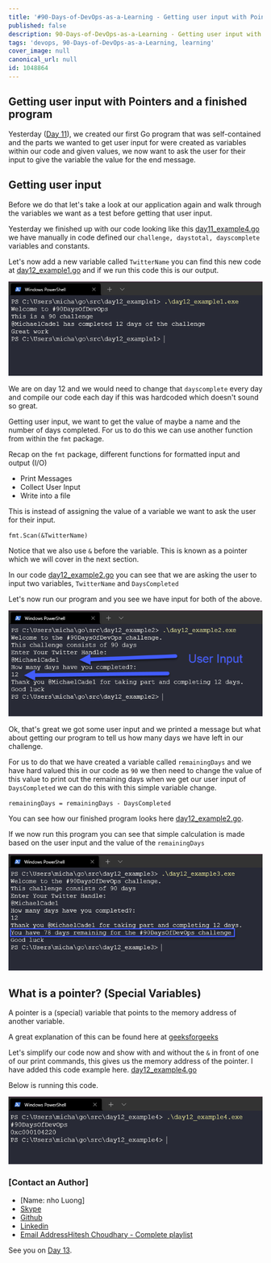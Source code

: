 ```yaml
---
title: '#90-Days-of-DevOps-as-a-Learning - Getting user input with Pointers and a finished program - Day 12'
published: false
description: 90-Days-of-DevOps-as-a-Learning - Getting user input with Pointers and a finished program
tags: 'devops, 90-Days-of-DevOps-as-a-Learning, learning'
cover_image: null
canonical_url: null
id: 1048864
---
```


## Getting user input with Pointers and a finished program

Yesterday ([Day 11](day11.md)), we created our first Go program that was self-contained and the parts we wanted to get user input for were created as variables within our code and given values, we now want to ask the user for their input to give the variable the value for the end message.

## Getting user input

Before we do that let's take a look at our application again and walk through the variables we want as a test before getting that user input.

Yesterday we finished up with our code looking like this [day11_example4.go](Go/day11_example4.go) we have manually in code defined our `challenge, daystotal, dayscomplete` variables and constants.

Let's now add a new variable called `TwitterName` you can find this new code at [day12_example1.go](Go/day12_example1.go) and if we run this code this is our output.

![](Images/Day12_Go1.png)

We are on day 12 and we would need to change that `dayscomplete` every day and compile our code each day if this was hardcoded which doesn't sound so great.

Getting user input, we want to get the value of maybe a name and the number of days completed. For us to do this we can use another function from within the `fmt` package.

Recap on the `fmt` package, different functions for formatted input and output (I/O)

- Print Messages
- Collect User Input
- Write into a file

This is instead of assigning the value of a variable we want to ask the user for their input.

```
fmt.Scan(&TwitterName)
```

Notice that we also use `&` before the variable. This is known as a pointer which we will cover in the next section.

In our code [day12_example2.go](Go/day12_example2.go) you can see that we are asking the user to input two variables, `TwitterName` and `DaysCompleted`

Let's now run our program and you see we have input for both of the above.

![](Images/Day12_Go2.png)

Ok, that's great we got some user input and we printed a message but what about getting our program to tell us how many days we have left in our challenge.

For us to do that we have created a variable called `remainingDays` and we have hard valued this in our code as `90` we then need to change the value of this value to print out the remaining days when we get our user input of `DaysCompleted` we can do this with this simple variable change.

```
remainingDays = remainingDays - DaysCompleted
```

You can see how our finished program looks here [day12_example2.go](Go/day12_example3.go).

If we now run this program you can see that simple calculation is made based on the user input and the value of the `remainingDays`

![](Images/Day12_Go3.png)

## What is a pointer? (Special Variables)

A pointer is a (special) variable that points to the memory address of another variable.

A great explanation of this can be found here at [geeksforgeeks](https://www.geeksforgeeks.org/pointers-in-golang/)

Let's simplify our code now and show with and without the `&` in front of one of our print commands, this gives us the memory address of the pointer. I have added this code example here. [day12_example4.go](Go/day12_example4.go)

Below is running this code.

![](Images/Day12_Go4.png)

### [Contact an Author]
* [Name: nho Luong]
* [Skype](luongutnho_skype)
* [Github](https://github.com/nholuongut/)
* [Linkedin](https://www.linkedin.com/in/nholuong/)
* [Email Address](luongutnho@hotmail.com)[Hitesh Choudhary - Complete playlist](https://www.youtube.com/playlist?list=PLRAV69dS1uWSR89FRQGZ6q9BR2b44Tr9N)

See you on [Day 13](day13.md).
